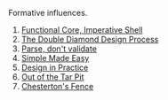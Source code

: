 Formative influences.

1. [Functional Core, Imperative Shell](https://www.destroyallsoftware.com/screencasts/catalog/functional-core-imperative-shell)
1. [The Double Diamond Design Process](https://en.wikipedia.org/wiki/Double_Diamond_(design_process_model))
1. [Parse, don't validate](https://lexi-lambda.github.io/blog/2019/11/05/parse-don-t-validate/)
1. [Simple Made Easy](https://www.infoq.com/presentations/Simple-Made-Easy/)
1. [Design in Practice](https://youtu.be/c5QF2HjHLSE)
1. [Out of the Tar Pit](http://mng.bz/enzq)
1. [Chesterton's Fence](https://fs.blog/chestertons-fence/)

